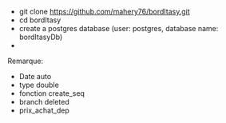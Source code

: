 - git clone https://github.com/mahery76/bordItasy.git
- cd bordItasy 
- create a postgres database (user: postgres, database name: bordItasyDb)
- 


Remarque: 
- Date auto
- type double
- fonction create_seq
- branch deleted
- prix_achat_dep